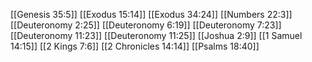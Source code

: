 [[Genesis 35:5]]
[[Exodus 15:14]]
[[Exodus 34:24]]
[[Numbers 22:3]]
[[Deuteronomy 2:25]]
[[Deuteronomy 6:19]]
[[Deuteronomy 7:23]]
[[Deuteronomy 11:23]]
[[Deuteronomy 11:25]]
[[Joshua 2:9]]
[[1 Samuel 14:15]]
[[2 Kings 7:6]]
[[2 Chronicles 14:14]]
[[Psalms 18:40]]
